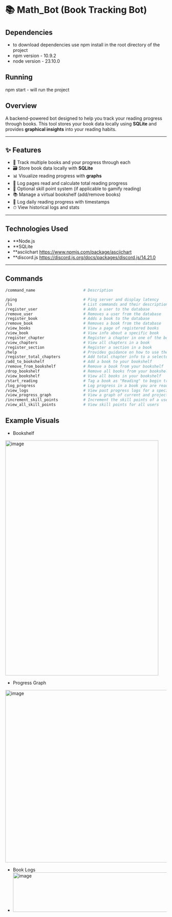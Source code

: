 # 📚  Math_Bot (Book Tracking Bot)

## Dependencies
- to download dependencies use npm install in the root directory of the project
- npm version - 10.9.2
- node version - 23.10.0


## Running
npm start - will run the project 


## Overview
A backend-powered bot designed to help you track your reading progress through books. This tool stores your book data locally using **SQLite** and provides **graphical insights** into your reading habits.

---

## ✨ Features

- 📖 Track multiple books and your progress through each
- 🗃️ Store book data locally with **SQLite**
- 📊 Visualize reading progress with **graphs**
- 🔢 Log pages read and calculate total reading progress
- 🧠 Optional skill point system (if applicable to gamify reading)
- 📚 Manage a virtual bookshelf (add/remove books)
- 📅 Log daily reading progress with timestamps
- ⏱ View historical logs and stats

---

## Technologies Used

- **Node.js 
- **SQLite
- **asciichart https://www.npmjs.com/package/asciichart
- **discord.js https://discord.js.org/docs/packages/discord.js/14.21.0

---

## Commands

```bash
/command_name                     # Description

/ping                             # Ping server and display latency  
/ls                               # List commands and their descriptions  
/register_user                    # Adds a user to the database  
/remove_user                      # Removes a user from the database  
/register_book                    # Adds a book to the database  
/remove_book                      # Removes a book from the database  
/view_books                       # View a page of registered books  
/view_book                        # View info about a specific book  
/register_chapter                 # Register a chapter in one of the books  
/view_chapters                    # View all chapters in a book  
/register_section                 # Register a section in a book  
/help                             # Provides guidance on how to use the bot  
/register_total_chapters          # Add total chapter info to a selected book  
/add_to_bookshelf                 # Add a book to your bookshelf  
/remove_from_bookshelf            # Remove a book from your bookshelf  
/drop_bookshelf                   # Remove all books from your bookshelf  
/view_bookshelf                   # View all books in your bookshelf  
/start_reading                    # Tag a book as "Reading" to begin tracking  
/log_progress                     # Log progress in a book you are reading  
/view_logs                        # View past progress logs for a specific book  
/view_progress_graph              # View a graph of current and projected progress  
/increment_skill_points           # Increment the skill points of a user  
/view_all_skill_points            # View skill points for all users
```

## Example Visuals
- Bookshelf
<img width="478" height="732" alt="image" src="https://github.com/user-attachments/assets/fa7d1a64-ce0a-4bad-9d8b-4434621c83e5" />

- Progress Graph
<img width="1068" height="537" alt="image" src="https://github.com/user-attachments/assets/eb3ff136-1034-4245-b562-5e225e4b5318" />

- Book Logs
- <img width="999" height="123" alt="image" src="https://github.com/user-attachments/assets/5b18548c-a460-471e-aa6a-a45d3575b0fc" />



